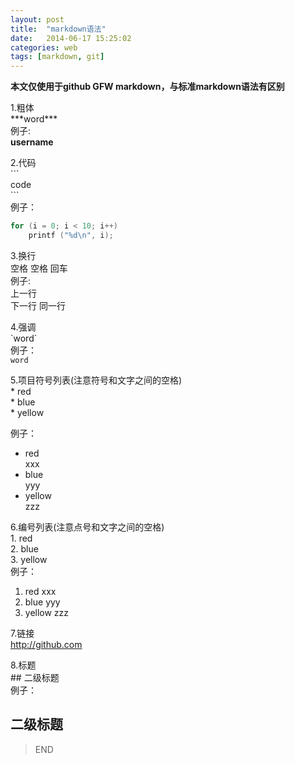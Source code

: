 ```yaml
---
layout: post
title:  "markdown语法"
date:   2014-06-17 15:25:02
categories: web 
tags: [markdown, git]
---
```

**本文仅使用于github GFW markdown，与标准markdown语法有区别**

1.粗体  
\*\*\*word\*\*\*  
例子:  
**username**  


2.代码  
\`\`\`  
code  
\```  
例子：  
```c
for (i = 0; i < 10; i++)
	printf ("%d\n", i);
```  

3.换行  
空格 空格 回车  
例子:  
上一行  
下一行
同一行  

4.强调  
\`word\`  
例子：  
`word`  

5.项目符号列表(注意符号和文字之间的空格)   
\* red  
\* blue  
\* yellow  

例子：  
* red  
  xxx  
* blue  
  yyy  
* yellow    
  zzz  

6.编号列表(注意点号和文字之间的空格)  
1\. red  
2\. blue  
3\. yellow  
例子：  
1. red
  xxx
2. blue
  yyy
3. yellow
  zzz  

7.链接  
http://github.com  

8.标题  
\#\# 二级标题  
例子：  
## 二级标题  


>END
